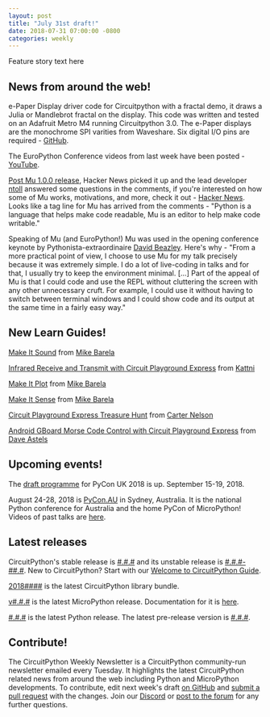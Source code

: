 ```yaml
---
layout: post
title: "July 31st draft!"
date: 2018-07-31 07:00:00 -0800
categories: weekly
---
```


Feature story text here

## News from around the web!

e-Paper Display driver code for Circuitpython with a fractal demo, it draws a Julia or Mandlebrot fractal on the display. This code was written and tested on an Adafruit Metro M4 running Circuitpython 3.0. The e-Paper displays are the monochrome SPI varities from Waveshare. Six digital I/O pins are required - [GitHub](https://github.com/gpshead/epaper-circuitpython).

The EuroPython Conference videos from last week have been posted - [YouTube](https://www.youtube.com/user/PythonItalia/videos).

[Post Mu 1.0.0 release](https://codewith.mu/), Hacker News picked it up and the lead developer [ntoll](https://twitter.com/ntoll) answered some questions in the comments, if you're interested on how some of Mu works, motivations, and more, check it out - [Hacker News](https://news.ycombinator.com/item?id=17638067). Looks like a tag line for Mu has arrived from the comments - "Python is a language that helps make code readable, Mu is an editor to help make code writable."

Speaking of Mu (and EuroPython!) Mu was used in the opening conference keynote by Pythonista-extraordinaire [David Beazley](http://dabeaz.com/). Here's why - "From a more practical point of view, I choose to use Mu for my talk precisely because it was extremely simple. I do a lot of live-coding in talks and for that, I usually try to keep the environment minimal. […] Part of the appeal of Mu is that I could code and use the REPL without cluttering the screen with any other unnecessary cruft. For example, I could use it without having to switch between terminal windows and I could show code and its output at the same time in a fairly easy way."

## New Learn Guides!

[Make It Sound](https://learn.adafruit.com/make-it-sound) from [Mike Barela](https://learn.adafruit.com/users/MikeBarela)

[Infrared Receive and Transmit with Circuit Playground Express](https://learn.adafruit.com/infrared-ir-receive-transmit-circuit-playground-express-circuit-python) from [Kattni](https://learn.adafruit.com/users/kattni)

[Make It Plot](https://learn.adafruit.com/make-it-graph-plot) from [Mike Barela](https://learn.adafruit.com/users/MikeBarela)

[Make It Sense](https://learn.adafruit.com/make-it-sense/overview) from [Mike Barela](https://learn.adafruit.com/users/MikeBarela)

[Circuit Playground Express Treasure Hunt](https://learn.adafruit.com/circuit-playground-treasure-hunt) from [Carter Nelson](https://learn.adafruit.com/users/caternuson)

[Android GBoard Morse Code Control with Circuit Playground Express](https://learn.adafruit.com/android-gboard-morse-code-at-with-circuitplayground-express/overview) from [Dave Astels](https://learn.adafruit.com/users/dastels)

## Upcoming events!

The [draft programme](https://2018.pyconuk.org/programme/) for PyCon UK 2018 is up. September 15-19, 2018.

August 24-28, 2018 is [PyCon.AU](https://2018.pycon-au.org/) in Sydney, Australia. It is the national Python conference for Australia and the home PyCon of MicroPython! Videos of past talks are [here](https://www.youtube.com/user/PyConAU).

## Latest releases

CircuitPython's stable release is [#.#.#](https://github.com/adafruit/circuitpython/releases/latest) and its unstable release is [#.#.#-##.#](https://github.com/adafruit/circuitpython/releases). New to CircuitPython? Start with our [Welcome to CircuitPython Guide](https://learn.adafruit.com/welcome-to-circuitpython).

[2018####](https://github.com/adafruit/Adafruit_CircuitPython_Bundle/releases/latest) is the latest CircuitPython library bundle.

[v#.#.#](https://micropython.org/download) is the latest MicroPython release. Documentation for it is [here](http://docs.micropython.org/en/latest/pyboard/).

[#.#.#](https://www.python.org/downloads/) is the latest Python release. The latest pre-release version is [#.#.#](https://www.python.org/download/pre-releases/).

## Contribute!

The CircuitPython Weekly Newsletter is a CircuitPython community-run newsletter emailed every Tuesday. It highlights the latest CircuitPython related news from around the web including Python and MicroPython developments. To contribute, edit next week's draft [on GitHub](https://github.com/adafruit/circuitpython-weekly-newsletter/tree/gh-pages/_drafts) and [submit a pull request](https://help.github.com/articles/editing-files-in-your-repository/) with the changes. Join our [Discord](https://adafru.it/discord) or [post to the forum](https://forums.adafruit.com/viewforum.php?f=60) for any further questions.
